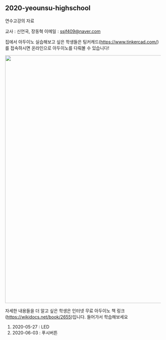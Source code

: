 ## 2020-yeounsu-highschool
연수고강의 자료

교사 : 신언국, 장동혁
이메일 : ssjf409@naver.com


집에서 아두이노 실습해보고 싶은 학생들은 팅커캐드(https://www.tinkercad.com/)를
접속하시면 온라인으로 아두이노를 다뤄볼 수 있습니다!

<img width="800" src="https://user-images.githubusercontent.com/35087350/83359961-c6a16f80-a3b8-11ea-997c-0077420f2219.png">


자세한 내용들을 더 알고 싶은 학생은
인터넷 무료 아두이노 책 링크(https://wikidocs.net/book/2655)입니다.
들어가서 학습해보세요


1. 2020-05-27 : LED
2. 2020-06-03 : 푸시버튼
